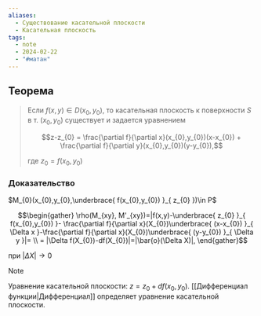 ```yaml
---
aliases:
  - Существование касательной плоскости
  - Касательная плоскость
tags:
  - note
  - 2024-02-22
  - "#матан"
---
```


## Теорема

> Если $f(x,y) \in D(x_{0},y_{0})$, то касательная плоскость к поверхности $S$ в т. $(x_{0},y_{0})$ существует и задается уравнением
> 
> $$z-z_{0} = \frac{\partial f}{\partial x}(x_{0},y_{0})(x-x_{0}) + \frac{\partial f}{\partial y}(x_{0},y_{0})(y-y_{0}),$$
> 
> где $z_{0} = f(x_{0},y_{0})$

### Доказательство

$M_{0}(x_{0},y_{0},\underbrace{ f(x_{0},y_{0}) }_{ z_{0} })\in P$

$$\begin{gather}
\rho(M_{xy}, M'_{xy})=|f(x,y)-\underbrace{ z_{0} }_{ f(x_{0},y_{0}) }- \frac{\partial f}{\partial x}(X_{0})\underbrace{ (x-x_{0}) }_{ \Delta x }-\frac{\partial f}{\partial x}(X_{0})\underbrace{ (y-y_{0}) }_{ \Delta y }|= \\
= |\Delta f(X_{0})-df(X_{0})|=|\bar{o}(\Delta X)|,
\end{gather}$$

при $|\Delta X|\to 0$

> [!note]
> Уравнение касательной плоскости: $z=z_{0}+df(x_{0},y_{0})$. [[Дифференциал функции|Дифференциал]] определяет уравнение касательной плоскости.